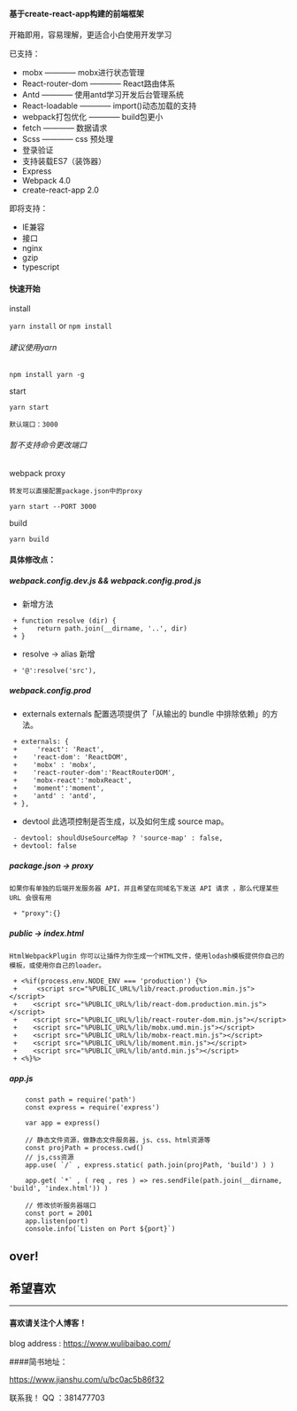 #### 基于create-react-app构建的前端框架

开箱即用，容易理解，更适合小白使用开发学习

已支持：
- mobx ———— mobx进行状态管理
- React-router-dom ————  React路由体系
- Antd ———— 使用antd学习开发后台管理系统
- React-loadable ———— import()动态加载的支持
- webpack打包优化 ———— build包更小
- fetch ———— 数据请求
- Scss ———— css 预处理
- 登录验证
- 支持装载ES7（装饰器）
- Express 
- Webpack 4.0
- create-react-app 2.0

即将支持：
- IE兼容
- 接口
- nginx
- gzip
- typescript

#### 快速开始

install    

`yarn install` or `npm install`

###### 建议使用yarn
`npm install yarn -g`

start    

`yarn start`

    默认端口：3000
###### 暂不支持命令更改端口

webpack proxy     

    转发可以直接配置package.json中的proxy

`yarn start --PORT 3000`

build

`yarn build`

#### 具体修改点：

##### webpack.config.dev.js && webpack.config.prod.js
+ 新增方法
```
 + function resolve (dir) {
 +     return path.join(__dirname, '..', dir)
 + }
```
+ resolve -> alias 新增
```
 + '@':resolve('src'),

```

##### webpack.config.prod
+ externals 
    externals 配置选项提供了「从输出的 bundle 中排除依赖」的方法。

```
 + externals: {
 +     'react': 'React',
 +    'react-dom': 'ReactDOM',
 +    'mobx' : 'mobx',
 +    'react-router-dom':'ReactRouterDOM',
 +    'mobx-react':'mobxReact',
 +    'moment':'moment',
 +    'antd' : 'antd',
 + },
```
+ devtool
    此选项控制是否生成，以及如何生成 source map。

```
 - devtool: shouldUseSourceMap ? 'source-map' : false,
 + devtool: false 
```

##### package.json -> proxy
    如果你有单独的后端开发服务器 API，并且希望在同域名下发送 API 请求 ，那么代理某些 URL 会很有用

```
 + "proxy":{}
```

##### public -> index.html
    HtmlWebpackPlugin 你可以让插件为你生成一个HTML文件，使用lodash模板提供你自己的模板，或使用你自己的loader。

```
 + <%if(process.env.NODE_ENV === 'production') {%>
 +     <script src="%PUBLIC_URL%/lib/react.production.min.js"></script>
 +    <script src="%PUBLIC_URL%/lib/react-dom.production.min.js"></script>
 +    <script src="%PUBLIC_URL%/lib/react-router-dom.min.js"></script>
 +    <script src="%PUBLIC_URL%/lib/mobx.umd.min.js"></script>
 +    <script src="%PUBLIC_URL%/lib/mobx-react.min.js"></script>
 +    <script src="%PUBLIC_URL%/lib/moment.min.js"></script>
 +    <script src="%PUBLIC_URL%/lib/antd.min.js"></script>
 + <%}%>
```

##### app.js

```
    const path = require('path')
    const express = require('express')

    var app = express()

    // 静态文件资源，做静态文件服务器，js、css、html资源等
    const projPath = process.cwd()
    // js,css资源
    app.use( `/` , express.static( path.join(projPath, 'build') ) )

    app.get( `*` , ( req , res ) => res.sendFile(path.join(__dirname, 'build', 'index.html')) )

    // 修改侦听服务器端口
    const port = 2001
    app.listen(port)
    console.info(`Listen on Port ${port}`)
```
## over!
## 希望喜欢
----

#### 喜欢请关注个人博客！

blog address : https://www.wulibaibao.com/

####简书地址：

https://www.jianshu.com/u/bc0ac5b86f32

联系我！
QQ ：381477703